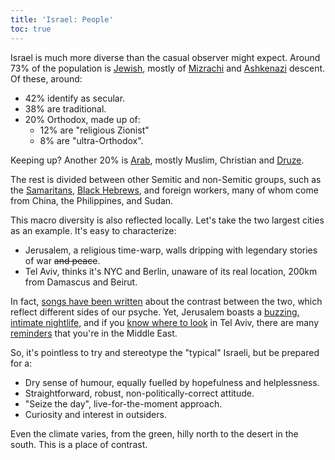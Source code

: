 ```yaml
---
title: 'Israel: People'
toc: true
---
```


Israel is much more diverse than the casual observer might
expect. Around 73% of the population
is [Jewish](https://en.wikipedia.org/wiki/Israeli_Jews), mostly
of [Mizrachi](https://en.wikipedia.org/wiki/Mizrahi_Jews_in_Israel)
and
[Ashkenazi](https://en.wikipedia.org/wiki/Ashkenazi_Jews_in_Israel)
descent. Of these, around:

* 42% identify as secular.
* 38% are traditional.
* 20% Orthodox, made up of:
  * 12% are "religious Zionist"
  * 8% are "ultra-Orthodox".

Keeping up? Another 20%
is [Arab](https://en.wikipedia.org/wiki/Arab_citizens_of_Israel),
mostly Muslim, Christian
and [Druze](https://en.wikipedia.org/wiki/Druze_in_Israel).

The rest is divided between other Semitic and non-Semitic groups, such as
the [Samaritans](https://en.wikipedia.org/wiki/Samaritans),
[Black Hebrews](https://en.wikipedia.org/wiki/African_Hebrew_Israelites_of_Jerusalem),
and foreign workers, many of whom come from China, the Philippines,
and Sudan.

This macro diversity is also reflected locally. Let's take the two
largest cities as an example. It's easy to characterize:

* Jerusalem, a religious time-warp, walls dripping with legendary
  stories of war ~~and peace~~.
* Tel Aviv, thinks it's NYC and Berlin, unaware of its real location,
  200km from Damascus and Beirut.

In fact,
[songs have been written](https://www.youtube.com/watch?v=JNwJFLkoX80)
about the contrast between the two, which reflect different sides of
our psyche. Yet, Jerusalem boasts a
[buzzing, intimate nightlife](https://www.timeout.com/israel/nightlife/the-jerusalem-nightlife-best-bars-and-nightclubs),
and if you [know where to look](http://eng.ihi.org.il/) in Tel Aviv,
there are many
[reminders](http://www.palmach.org.il/Web/English/TheMuseum/Default.aspx) that
you're in the Middle East.

So, it's pointless to try and stereotype the "typical" Israeli, but be
prepared for a:

* Dry sense of humour, equally fuelled by hopefulness and helplessness.
* Straightforward, robust, non-politically-correct attitude.
* "Seize the day", live-for-the-moment approach.
* Curiosity and interest in outsiders.

Even the climate varies, from the green, hilly north to
the desert in the south. This is a place of contrast.
